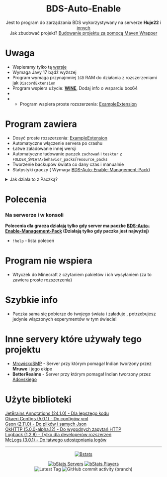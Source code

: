 <div align="center">

# BDS-Auto-Enable

Jest to program do zarządzania BDS wykorzystywany na serverze **Huje22**
i [innych](#inne-servery-które-używały-tego-projektu-) <br>
Jak zbudować projekt? [Budowanie projektu za pomocą Maven Wrapper](./Wrapper%20Instruction.MD)
</div>

# Uwaga

* Wspieramy tylko tą [wersje](https://github.com/Huje22/Bds-Auto-Enable/blob/main/src/main/java/me/indian/bds/config/sub/version/VersionManagerConfig.java#L17)
* Wymaga Javy 17 bądź wyższej
* Program wymaga przynajmniej `1GB` RAM do działania z rozszerzeniami jak `DiscordExtension`
* Program wspiera użycie: **[WINE](https://github.com/wine-mirror/wine)**, Dodaj info o wsparciu box64
*
* * Program wspiera proste
  rozszerzenia: [ExampleExtension](https://github.com/Huje22/BDS-AE-Extensions/tree/master/ExampleExtension)

# Program zawiera

* Dosyć proste
  rozszerzenia: [ExampleExtension](https://github.com/Huje22/BDS-AE-Extensions/tree/master/ExampleExtension)
* Automatyczne włączenie servera po crashu
* Łatwe załadowanie innej wersji
* Automatyczne ładowanie paczek `zachowań` i `tesktur` z `FOLDER_ŚWIATA/behavior_packs`/`resource_packs`
* Tworzenie backupów świata co dany czas i manualnie
* Statystyki graczy (
  Wymaga [BDS-Auto-Enable-Management-Pack](https://github.com/Huje22/BDS-Auto-Enable-Management-Pack))

<details>
  <summary>Jak działa to z Paczką?</summary>
  <p>Aplikacja komunikuje się z serwerem BDS za pomocą wysyłania komend do konsoli oraz czytania ważnych informacji z konsoli, na przykład:</p>
  <p>Paczka <a href="https://github.com/Huje22/BDS-Auto-Enable-Management-Pack">BDS-Auto-Enable-Management-Pack</a> wysyła do konsoli log np <code>PlayerChat:JndjanBartonka Message:Witaj</code><br>
Aplikacja odczytuje nick gracza z <code>PlayerChat</code> i wiadomość z <code>Message</code>. Następnie wywołuje event <code>PlayerChatEvent</code> w każdym zarejestrowany listenerze ,
podobnie z dołączaniem gracza (w tym wypadku <code>PlayerJoin</code>).<br>
  W tym przypadku wywołuje <code>PlayerJoinEvent</code> i on dodaje gracza do listy graczy online, a timer działający co 1s dodaje mu 1s czasu gry.<br>
  Większość takich akcji odbywa się w klasie <a href="https://github.com/Huje22/Bds-Auto-Enable/blob/main/src/main/java/me/indian/bds/server/ServerManager.java">ServerManager.java</a></p>
</details>

# Polecenia

### Na serwerze i w konsoli

**Polecenia dla gracza działają tylko gdy server ma
paczke [BDS-Auto-Enable-Management-Pack](https://github.com/Huje22/BDS-Auto-Enable-Management-Pack) (Działają tylko gdy
paczka jest najwyżej)**

* `!help` - lista poleceń

# Program nie wspiera

* Wtyczek do Minecraft z czytaniem pakietów i ich wysyłaniem (za to zawiera proste rozszerzenia)

# Szybkie info

* Paczka sama się pobierze do twojego świata i załaduje , potrzebujesz jedynie włączonych experymentów w tym świecie!

# Inne servery które używały tego projektu

* [MrowiskoSMP](https://github.com/mrowiskomc/) - Server przy którym pomagał Indian tworzony przez <b>Mruwe</b> i jego
  ekipe <br>
* <b>BetterRealms</b> - Server przy którym pomagał Indian tworzony
  przez [Adovskiego](https://www.youtube.com/@AdoVski) <br>

# Użyte biblioteki

[JetBrains Annotations (24.1.0) - Dla lepszego kodu](https://github.com/JetBrains/java-annotations) <br>
[Okaeri Configs (5.0.1) - Do configów yml](https://github.com/OkaeriPoland/okaeri-configs) <br>
[Gson (2.11.0) - Do plików i samych Json](https://github.com/google/gson)<br>
[OkHTTP (5.0.0-alpha.12) - Do wygodnych zapytań HTTP](https://github.com/square/okhttp)<br>
[Logback (1.2.8) - Tylko dla developerów rozszerzeń](https://github.com/qos-ch/logback)<br>
[McLogs (3.0.1) - Do łatwego udostępniania logów](https://github.com/aternosorg/mclogs-java)

  ----

<div align="center">

[![Bstats](https://bstats.org/signatures/bukkit/BDS-Auto-Enable.svg)](https://bstats.org/plugin/bukkit/BDS-Auto-Enable/19727)

[![bStats Servers](https://img.shields.io/bstats/servers/19727?style=for-the-badge)](https://bstats.org/plugin/bukkit/BDS-Auto-Enable/19727)
[![bStats Players](https://img.shields.io/bstats/players/19727?style=for-the-badge)](https://bstats.org/plugin/bukkit/BDS-Auto-Enable/19727) <br>
![Latest Tag](https://img.shields.io/github/v/tag/Huje22/Bds-Auto-Enable?label=LATEST%20TAG&style=for-the-badge)
![GitHub commit activity (branch)](https://img.shields.io/github/commit-activity/m/Huje22/BDS-Auto-Enable?style=for-the-badge)
